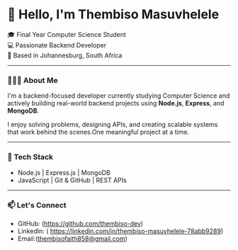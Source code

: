 # 👋 Hello, I'm Thembiso Masuvhelele

🎓 Final Year Computer Science Student  
💻 Passionate Backend Developer  
📍 Based in Johannesburg, South Africa

---

### 👨🏽‍💻 About Me
I'm a backend-focused developer currently studying Computer Science and actively building real-world backend projects using **Node.js**, **Express**, and **MongoDB**.

I enjoy solving problems, designing APIs, and creating scalable systems that work behind the scenes.One meaningful project at a time.

---

### 🧰 Tech Stack
- Node.js | Express.js | MongoDB
- JavaScript | Git & GitHub | REST APIs

---

### 📫 Let's Connect
- GitHub: (https://github.com/thembiso-dev)
- LinkedIn: ( https://linkedin.com/in/thembiso-masuvhelele-78abb9289)
- Email:(thembisofaith858@gmail.com)
